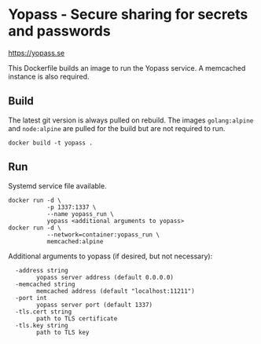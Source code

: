 # Yopass - Secure sharing for secrets and passwords

https://yopass.se

This Dockerfile builds an image to run the Yopass service. A memcached instance
is also required.

## Build

The latest git version is always pulled on rebuild. The images `golang:alpine`
and `node:alpine` are pulled for the build but are not required to run.

    docker build -t yopass .

## Run

Systemd service file available.

    docker run -d \
               -p 1337:1337 \
               --name yopass_run \
               yopass <additional arguments to yopass>
    docker run -d \
               --network=container:yopass_run \
               memcached:alpine
               
Additional arguments to yopass (if desired, but not necessary):

	  -address string
			yopass server address (default 0.0.0.0)
	  -memcached string
			memcached address (default "localhost:11211")
	  -port int
			yopass server port (default 1337)
	  -tls.cert string
			path to TLS certificate
	  -tls.key string
			path to TLS key
